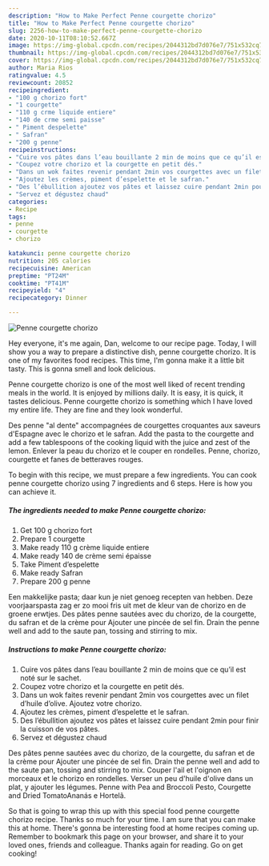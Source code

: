 ```yaml
---
description: "How to Make Perfect Penne courgette chorizo"
title: "How to Make Perfect Penne courgette chorizo"
slug: 2256-how-to-make-perfect-penne-courgette-chorizo
date: 2020-10-11T08:10:52.667Z
image: https://img-global.cpcdn.com/recipes/2044312bd7d076e7/751x532cq70/penne-courgette-chorizo-photo-principale-de-la-recette.jpg
thumbnail: https://img-global.cpcdn.com/recipes/2044312bd7d076e7/751x532cq70/penne-courgette-chorizo-photo-principale-de-la-recette.jpg
cover: https://img-global.cpcdn.com/recipes/2044312bd7d076e7/751x532cq70/penne-courgette-chorizo-photo-principale-de-la-recette.jpg
author: Maria Rios
ratingvalue: 4.5
reviewcount: 20852
recipeingredient:
- "100 g chorizo fort"
- "1 courgette"
- "110 g crme liquide entiere"
- "140 de crme semi paisse"
- " Piment despelette"
- " Safran"
- "200 g penne"
recipeinstructions:
- "Cuire vos pâtes dans l’eau bouillante 2 min de moins que ce qu’il est noté sur le sachet."
- "Coupez votre chorizo et la courgette en petit dés."
- "Dans un wok faites revenir pendant 2min vos courgettes avec un filet d’huile d’olive. Ajoutez votre chorizo."
- "Ajoutez les crèmes, piment d’espelette et le safran."
- "Des l’ébullition ajoutez vos pâtes et laissez cuire pendant 2min pour finir la cuisson de vos pâtes."
- "Servez et dégustez chaud"
categories:
- Recipe
tags:
- penne
- courgette
- chorizo

katakunci: penne courgette chorizo 
nutrition: 205 calories
recipecuisine: American
preptime: "PT24M"
cooktime: "PT41M"
recipeyield: "4"
recipecategory: Dinner

---
```



![Penne courgette chorizo](https://img-global.cpcdn.com/recipes/2044312bd7d076e7/751x532cq70/penne-courgette-chorizo-photo-principale-de-la-recette.jpg)

Hey everyone, it's me again, Dan, welcome to our recipe page. Today, I will show you a way to prepare a distinctive dish, penne courgette chorizo. It is one of my favorites food recipes. This time, I'm gonna make it a little bit tasty. This is gonna smell and look delicious.

Penne courgette chorizo is one of the most well liked of recent trending meals in the world. It is enjoyed by millions daily. It is easy, it is quick, it tastes delicious. Penne courgette chorizo is something which I have loved my entire life. They are fine and they look wonderful.

Des penne &#34;al dente&#34; accompagnées de courgettes croquantes aux saveurs d&#39;Espagne avec le chorizo et le safran. Add the pasta to the courgette and add a few tablespoons of the cooking liquid with the juice and zest of the lemon. Enlever la peau du chorizo et le couper en rondelles. Penne, chorizo, courgette et fanes de betteraves rouges.


To begin with this recipe, we must prepare a few ingredients. You can cook penne courgette chorizo using 7 ingredients and 6 steps. Here is how you can achieve it.

<!--inarticleads1-->

##### The ingredients needed to make Penne courgette chorizo:

1. Get 100 g chorizo fort
1. Prepare 1 courgette
1. Make ready 110 g crème liquide entiere
1. Make ready 140 de crème semi épaisse
1. Take  Piment d’espelette
1. Make ready  Safran
1. Prepare 200 g penne


Een makkelijke pasta; daar kun je niet genoeg recepten van hebben. Deze voorjaarspasta zag er zo mooi fris uit met de kleur van de chorizo en de groene erwtjes. Des pâtes penne sautées avec du chorizo, de la courgette, du safran et de la crème pour Ajouter une pincée de sel fin. Drain the penne well and add to the saute pan, tossing and stirring to mix. 

<!--inarticleads2-->

##### Instructions to make Penne courgette chorizo:

1. Cuire vos pâtes dans l’eau bouillante 2 min de moins que ce qu’il est noté sur le sachet.
1. Coupez votre chorizo et la courgette en petit dés.
1. Dans un wok faites revenir pendant 2min vos courgettes avec un filet d’huile d’olive. Ajoutez votre chorizo.
1. Ajoutez les crèmes, piment d’espelette et le safran.
1. Des l’ébullition ajoutez vos pâtes et laissez cuire pendant 2min pour finir la cuisson de vos pâtes.
1. Servez et dégustez chaud


Des pâtes penne sautées avec du chorizo, de la courgette, du safran et de la crème pour Ajouter une pincée de sel fin. Drain the penne well and add to the saute pan, tossing and stirring to mix. Couper l&#39;ail et l&#39;oignon en morceaux et le chorizo en rondelles. Verser un peu d&#39;huile d&#39;olive dans un plat, y ajouter les légumes. Penne with Pea and Broccoli Pesto, Courgette and Dried TomatoAnanás e Hortelã. 

So that is going to wrap this up with this special food penne courgette chorizo recipe. Thanks so much for your time. I am sure that you can make this at home. There's gonna be interesting food at home recipes coming up. Remember to bookmark this page on your browser, and share it to your loved ones, friends and colleague. Thanks again for reading. Go on get cooking!
